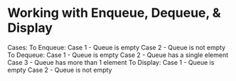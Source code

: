 # Working with Enqueue, Dequeue, & Display

Cases:
  To Enqueue:
    Case 1 - Queue is empty
    Case 2 - Queue is not empty
  To Dequeue:
    Case 1 - Queue is empty
    Case 2 - Queue has a single element
    Case 3 - Queue has more than 1 element
  To Display:
    Case 1 - Queue is empty
    Case 2 - Queue is not empty
